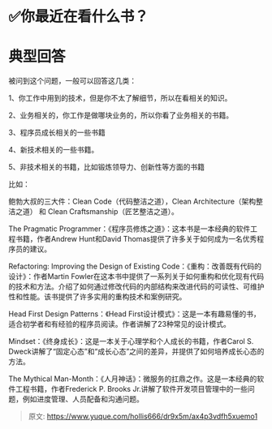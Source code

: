 # ✅你最近在看什么书？


# 典型回答

被问到这个问题，一般可以回答这几类：

1、你工作中用到的技术，但是你不太了解细节，所以在看相关的知识。

2、业务相关的，你工作是做哪块业务的，所以你看了业务相关的书籍。

3、程序员成长相关的一些书籍

4、新技术相关的一些书籍。

5、非技术相关的书籍，比如锻炼领导力、创新性等方面的书籍

比如：

鲍勃大叔的三大件：Clean Code（代码整洁之道），Clean Architecture（架构整洁之道） 和 Clean Craftsmanship（匠艺整洁之道）。

The Pragmatic Programmer：《程序员修炼之道》：这本书是一本经典的软件工程书籍，作者Andrew Hunt和David Thomas提供了许多关于如何成为一名优秀程序员的建议。

Refactoring: Improving the Design of Existing Code：《重构：改善既有代码的设计》：作者Martin Fowler在这本书中提供了一系列关于如何重构和优化现有代码的技术和方法。介绍了如何通过修改代码的内部结构来改进代码的可读性、可维护性和性能。该书提供了许多实用的重构技术和案例研究。

Head First Design Patterns：《Head First设计模式》：这是一本有趣易懂的书，适合初学者和有经验的程序员阅读。作者讲解了23种常见的设计模式。

Mindset：《终身成长》：这是一本关于心理学和个人成长的书籍，作者Carol S. Dweck讲解了“固定心态”和“成长心态”之间的差异，并提供了如何培养成长心态的方法。

The Mythical Man-Month：《人月神话》：微服务的扛鼎之作。这是一本经典的软件工程书籍，作者Frederick P. Brooks Jr.讲解了软件开发项目管理中的一些问题，例如进度管理、人员配备和沟通问题。




> 原文: <https://www.yuque.com/hollis666/dr9x5m/ax4p3vdfh5xuemo1>